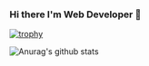 ### Hi there I'm Web Developer 👋

[![trophy](https://github-profile-trophy.vercel.app/?username=miyakei1225)](https://github.com/ryo-ma/github-profile-trophy)

![Anurag's github stats](https://github-readme-stats.vercel.app/api?username=miyakei1225&theme=react&show_icons=true)



<!--
**miyakei1225/miyakei1225** is a ✨ _special_ ✨ repository because its `README.md` (this file) appears on your GitHub profile.

Here are some ideas to get you started:

- 🔭 I’m currently working on ...
- 🌱 I’m currently learning ...
- 👯 I’m looking to collaborate on ...
- 🤔 I’m looking for help with ...
- 💬 Ask me about ...
- 📫 How to reach me: ...
- 😄 Pronouns: ...
- ⚡ Fun fact: ...
-->
